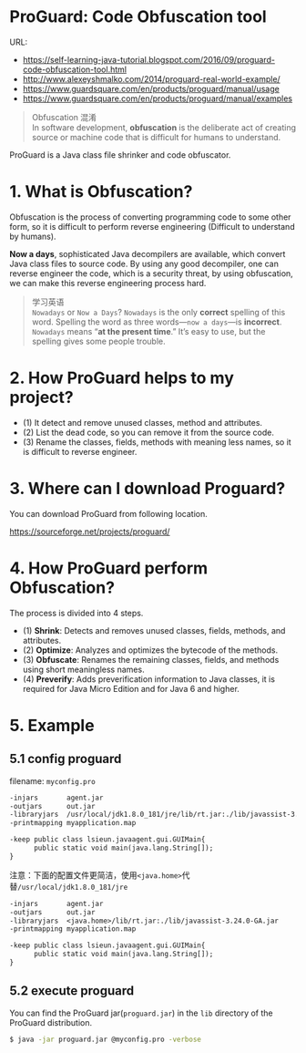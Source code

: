# ProGuard: Code Obfuscation tool

URL: 
- https://self-learning-java-tutorial.blogspot.com/2016/09/proguard-code-obfuscation-tool.html
- http://www.alexeyshmalko.com/2014/proguard-real-world-example/
- https://www.guardsquare.com/en/products/proguard/manual/usage
- https://www.guardsquare.com/en/products/proguard/manual/examples

> Obfuscation 混淆  
> In software development, **obfuscation** is the deliberate act of creating source or machine code that is difficult for humans to understand.

ProGuard is a Java class file shrinker and code obfuscator.

# 1. What is Obfuscation?

Obfuscation is the process of converting programming code to some other form, so it is difficult to perform reverse engineering (Difficult to understand by humans). 

**Now a days**, sophisticated Java decompilers are available, which convert Java class files to source code. By using any good decompiler, one can reverse engineer the code, which is a security threat, by using obfuscation, we can make this reverse engineering process hard.

> 学习英语  
> `Nowadays` or `Now a Days`? `Nowadays` is the only **correct** spelling of this word. Spelling the word as three words—`now a days`—is **incorrect**. `Nowadays` means “**at the present time**.” It’s easy to use, but the spelling gives some people trouble. 

# 2. How ProGuard helps to my project?

- (1) It detect and remove unused classes, method and attributes.
- (2) List the dead code, so you can remove it from the source code.
- (3) Rename the classes, fields, methods with meaning less names, so it is difficult to reverse engineer.

# 3. Where can I download Proguard?

You can download ProGuard from following location.

https://sourceforge.net/projects/proguard/


# 4. How ProGuard perform Obfuscation?

The process is divided into 4 steps.

- (1) **Shrink**: Detects and removes unused classes, fields, methods, and attributes.
- (2) **Optimize**: Analyzes and optimizes the bytecode of the methods.
- (3) **Obfuscate**: Renames the remaining classes, fields, and methods using short meaningless names.
- (4) **Preverify**: Adds preverification information to Java classes, it is required for Java Micro Edition and for Java 6 and higher.

# 5. Example

## 5.1 config proguard

filename: `myconfig.pro`

```txt
-injars       agent.jar
-outjars      out.jar
-libraryjars  /usr/local/jdk1.8.0_181/jre/lib/rt.jar:./lib/javassist-3.24.0-GA.jar
-printmapping myapplication.map 

-keep public class lsieun.javaagent.gui.GUIMain{ 
      public static void main(java.lang.String[]); 
}
```

注意：下面的配置文件更简洁，使用`<java.home>`代替`/usr/local/jdk1.8.0_181/jre`

```txt
-injars       agent.jar
-outjars      out.jar
-libraryjars  <java.home>/lib/rt.jar:./lib/javassist-3.24.0-GA.jar
-printmapping myapplication.map 

-keep public class lsieun.javaagent.gui.GUIMain{ 
      public static void main(java.lang.String[]); 
}
```

## 5.2 execute proguard

You can find the ProGuard jar(`proguard.jar`) in the `lib` directory of the ProGuard distribution.

```bash
$ java -jar proguard.jar @myconfig.pro -verbose
```




